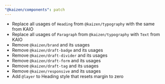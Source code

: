 ```yaml
---
"@kaizen/components": patch
---
```


- Replace all usages of `Heading` from `@kaizen/typography` with the same from KAIO
- Replace all usages of `Paragraph` from `@kaizen/typography` with `Text` from KAIO
- Remove `@kaizen/brand` and its usages
- Remove `@kaizen/draft-badge` and its usages
- Remove `@kaizen/draft-divider` and its usages
- Remove `@kaizen/draft-form` and its usages
- Remove `@kaizen/draft-tag` and its usages
- Remove `@kaizen/responsive` and its usages
- Add `@layer` to Heading style that resets margin to zero
